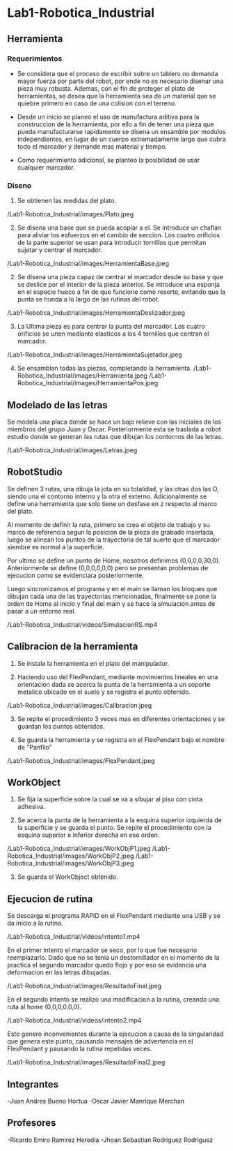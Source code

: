 # Lab1-Robotica_Industrial
## Herramienta
### Requerimientos

- Se considera que el proceso de escribir sobre un tablero no demanda mayor fuerza por parte del robot, por ende no es necesario disenar una pieza muy robusta. Ademas, con el fin de proteger el plato de herramientas, se desea que la herramienta sea de un material que se quiebre primero en caso de una colision con el terreno.

- Desde un inicio se planeo el uso de manufactura aditiva para la construccion de la herramienta, por ello a fin de tener una pieza que pueda manufacturarse rapidamente se disena un ensamble por modulos independientes, en lugar de un cuerpo extremadamente largo que cubra todo el marcador y demande mas material y tiempo.

- Como requerimiento adicional, se planteo la posibilidad de usar cualquier marcador.

### Diseno

1. Se obtienen las medidas del plato.

/Lab1-Robotica_Industrial/images/Plato.jpeg

2. Se disena una base que se pueda acoplar a el. Se introduce un chaflan para aliviar los esfuerzos en el cambio de seccion. Los cuatro orificios de la parte superior se usan para introducir tornillos que permitan sujetar y centrar el marcador.

/Lab1-Robotica_Industrial/images/HerramientaBase.jpeg

2. Se disena una pieza capaz de centrar el marcador desde su base y que se deslice por el interior de la pieza anterior. Se introduce una esponja en el espacio hueco a fin de que funcione como resorte, evitando que la punta se hunda a lo largo de las rutinas del robot.

/Lab1-Robotica_Industrial/images/HerramientaDeslizador.jpeg

3. La Ultima pieza es para centrar la punta del marcador. Los cuatro orificios se unen mediante elasticos a los 4 tornillos que centran el marcador.

/Lab1-Robotica_Industrial/images/HerramientaSujetador.jpeg

4. Se ensamblan todas las piezas, completando la herramienta.
/Lab1-Robotica_Industrial/images/Herramienta.jpeg
/Lab1-Robotica_Industrial/images/HerramientaPos.jpeg

## Modelado de las letras

Se modela una placa donde se hace un bajo relieve con las iniciales de los miembros del grupo Juan y Oscar. Posteriormente esta se traslada a robot estudio donde se generan las rutas que dibujan los contornos de las letras.

/Lab1-Robotica_Industrial/images/Letras.jpeg

## RobotStudio

Se definen 3 rutas, una dibuja la jota en su totalidad, y las otras dos las O, siendo una el contorno interno y la otra el externo. Adicionalmente se define una herramienta que solo tiene un desfase en z respecto al marco del plato.

Al momento de definir la ruta, primero se crea el objeto de trabajo y su marco de referencia segun la posicion de la pieza de grabado insertada, luego se alinean los puntos de la trayectoria de tal suerte que el marcador siembre es normal a la superficie. 

Por ultimo se define un punto de Home, nosotros definimos (0,0,0,0,30,0). Anteriormente se define (0,0,0,0,0,0) pero se presentan problemas de ejecucion como se evidenciara posteriormente.

Luego sincronizamos el programa y en el main se llaman los bloques que dibujan cada una de las trayectorias mencionadas, finalmente se pone la orden de Home al inicio y final del main y se hace la simulacion antes de pasar a un entorno real.

/Lab1-Robotica_Industrial/videos/SimulacionRS.mp4

## Calibracion de la herramienta

1. Se instala la herramienta en el plato del manipulador.

2. Haciendo uso del FlexPendant, mediante movimientos lineales en una orientacion dada se acerca la punta de la herramienta a un soporte metalico ubicado en el suelo y se registra el punto obtenido.

/Lab1-Robotica_Industrial/images/Calibracion.jpeg


3. Se repite el procedimiento 3 veces mas en diferentes orientaciones y se guardan los puntos obtenidos.

4. Se guarda la herramienta y se registra en el FlexPendant bajo el nombre de "Panfilo"

/Lab1-Robotica_Industrial/images/FlexPendant.jpeg


## WorkObject

1. Se fija la superficie sobre la cual se va a sibujar al piso con cinta adhesiva.

2. Se acerca la punta de la herramienta a la esquina superior izquierda de la superficie y se guarda el punto. Se repite el procedimiento con la esquina superior e inferior derecha en ese orden.

/Lab1-Robotica_Industrial/images/WorkObjP1.jpeg
/Lab1-Robotica_Industrial/images/WorkObjP2.jpeg
/Lab1-Robotica_Industrial/images/WorkObjP3.jpeg

3. Se guarda el WorkObject obtenido.

## Ejecucion de rutina

Se descarga el programa RAPID en el FlexPendant mediante una USB y se da inicio a la rutina. 

/Lab1-Robotica_Industrial/videos/intento1.mp4

En el primer intento el marcador se seco, por lo que fue necesario reemplazarlo. Dado que no se tenia un destornillador en el momento de la practica el segundo marcador quedo flojo y por eso se evidencia una deformacion en las letras dibujadas.

/Lab1-Robotica_Industrial/images/ResultadoFinal.jpeg

En el segundo intento se realizo una modificacion a la rutina, creando una ruta al home (0,0,0,0,0,0). 

/Lab1-Robotica_Industrial/videos/intento2.mp4

Esto genero inconvenientes durante la ejecucion a causa de la singularidad que genera este punto, causando mensajes de advertencia en el FlexPendant y pausando la rutina repetidas veces.

/Lab1-Robotica_Industrial/images/ResultadoFinal2.jpeg

## Integrantes
-Juan Andres Bueno Hortua
-Oscar Javier Manrique Merchan

## Profesores
-Ricardo Emiro Ramirez Heredia
-Jhoan Sebastian Rodriguez Rodriguez
